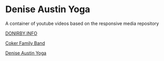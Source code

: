 Denise Austin Yoga
====

A container of youtube videos based on the responsive media repository 

[DONIRBY.INFO](http://donirby.info)

[Coker Family Band](http://donirby.net/coker)

[Denise Austin Yoga](http://donirby.com/austin)

